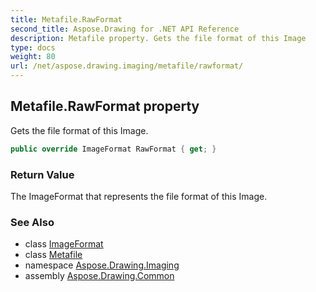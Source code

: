 ```yaml
---
title: Metafile.RawFormat
second_title: Aspose.Drawing for .NET API Reference
description: Metafile property. Gets the file format of this Image
type: docs
weight: 80
url: /net/aspose.drawing.imaging/metafile/rawformat/
---
```

## Metafile.RawFormat property

Gets the file format of this Image.

```csharp
public override ImageFormat RawFormat { get; }
```

### Return Value

The ImageFormat that represents the file format of this Image.

### See Also

* class [ImageFormat](../../imageformat/)
* class [Metafile](../)
* namespace [Aspose.Drawing.Imaging](../../metafile/)
* assembly [Aspose.Drawing.Common](../../../)


